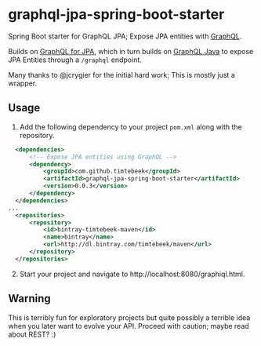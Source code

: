 # graphql-jpa-spring-boot-starter
Spring Boot starter for GraphQL JPA; Expose JPA entities with [GraphQL](http://graphql.org/).

Builds on [GraphQL for JPA](https://github.com/jcrygier/graphql-jpa),
which in turn builds on [GraphQL Java](https://github.com/graphql-java/graphql-java)
to expose JPA Entities through a `/graphql` endpoint.

Many thanks to @jcrygier for the initial hard work; This is mostly just a wrapper.

## Usage 
1. Add the following dependency to your project `pom.xml` along with the repository. 
  ```pom.xml
	<dependencies>
		<!-- Expose JPA entities using GraphQL -->
		<dependency>
			<groupId>com.github.timtebeek</groupId>
			<artifactId>graphql-jpa-spring-boot-starter</artifactId>
			<version>0.0.3</version>
		</dependency>
	</dependencies>
  ...
	<repositories>
		<repository>
			<id>bintray-timtebeek-maven</id>
			<name>bintray</name>
			<url>http://dl.bintray.com/timtebeek/maven</url>
		</repository>
	</repositories>
```
2. Start your project and navigate to http://localhost:8080/graphiql.html.

## Warning
This is terribly fun for exploratory projects but quite possibly a terrible idea when you later want to evolve your API. Proceed with caution; maybe read about REST? :)

